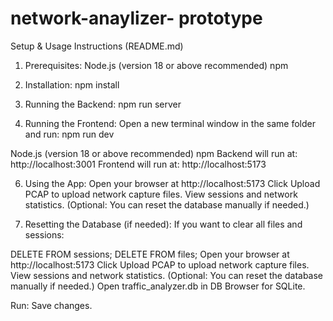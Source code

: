 ﻿# network-anaylizer- prototype 

Setup & Usage Instructions (README.md)
1. Prerequisites:
 Node.js (version 18 or above recommended)
npm


3. Installation:
  npm install

4. Running the Backend:
   npm run server
   
5. Running the Frontend:
Open a new terminal window in the same folder and run:
npm run dev


Node.js (version 18 or above recommended)
npm
Backend will run at: http://localhost:3001
Frontend will run at: http://localhost:5173

6. Using the App:
   Open your browser at http://localhost:5173
Click Upload PCAP to upload network capture files.
View sessions and network statistics.
(Optional: You can reset the database manually if needed.)

7. Resetting the Database (if needed):
If you want to clear all files and sessions:

DELETE FROM sessions; DELETE FROM files;
Open your browser at http://localhost:5173
Click Upload PCAP to upload network capture files.
View sessions and network statistics.
(Optional: You can reset the database manually if needed.)
Open traffic_analyzer.db in DB Browser for SQLite.

Run:
Save changes.
